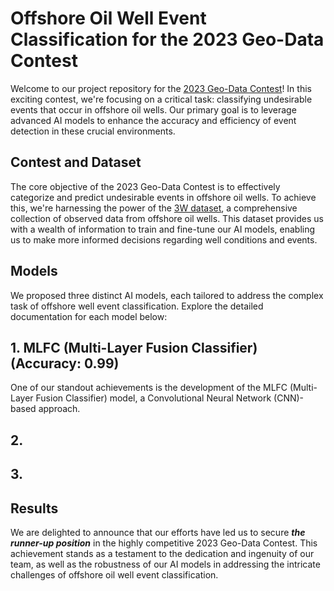 
# Offshore Oil Well Event Classification for the 2023 Geo-Data Contest
Welcome to our project repository for the [2023 Geo-Data Contest](http://www.geodata-con.kr/2023/index.php)! In this exciting contest, we're focusing on a critical task: classifying undesirable events that occur in offshore oil wells. Our primary goal is to leverage advanced AI models to enhance the accuracy and efficiency of event detection in these crucial environments.

## Contest and Dataset
The core objective of the 2023 Geo-Data Contest is to effectively categorize and predict undesirable events in offshore oil wells. To achieve this, we're harnessing the power of the [3W dataset](https://github.com/petrobras/3W), a comprehensive collection of observed data from offshore oil wells. This dataset provides us with a wealth of information to train and fine-tune our AI models, enabling us to make more informed decisions regarding well conditions and events.

## Models
We proposed three distinct AI models, each tailored to address the complex task of offshore well event classification. Explore the detailed documentation for each model below:

## 1. MLFC (Multi-Layer Fusion Classifier) (Accuracy: 0.99)
One of our standout achievements is the development of the MLFC (Multi-Layer Fusion Classifier) model, a Convolutional Neural Network (CNN)-based approach. 

## 2.

## 3.

## Results
We are delighted to announce that our efforts have led us to secure ***the runner-up position*** in the highly competitive 2023 Geo-Data Contest. This achievement stands as a testament to the dedication and ingenuity of our team, as well as the robustness of our AI models in addressing the intricate challenges of offshore oil well event classification.


